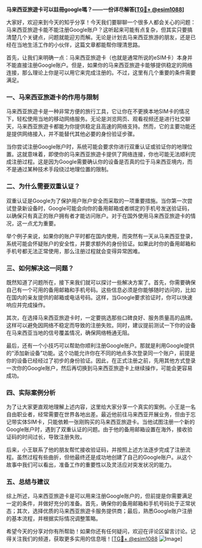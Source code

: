 **马来西亚旅遊卡可以註冊google嗎？——一份详尽解答[[TG💪+ @esim1088](https://t.me/s/esim1088)]**

大家好，欢迎来到今天的知乎分享！今天我们要聊聊一个很多人都会关心的问题：马来西亚旅遊卡能不能注册Google账户？这听起来可能有点复杂，但其实只要搞清楚几个关键点，问题就能迎刃而解。无论是计划去马来西亚旅游的朋友，还是已经在当地生活工作的小伙伴，这篇文章都能帮你理清思路。

首先，让我们来明确一点：马来西亚旅遊卡（也就是通常所说的eSIM卡）本身并不能直接注册Google账户。但是，如果你的马来西亚旅遊卡能够提供稳定的网络连接，那么理论上你是可以用它来完成注册的。不过，这里有几个重要的条件需要满足。

### 一、马来西亚旅遊卡的作用与限制

马来西亚旅遊卡是一种非常方便的旅行工具，它让你在不更换本地SIM卡的情况下，轻松使用当地的移动网络服务。无论是浏览网页、观看视频还是进行社交聊天，马来西亚旅遊卡都能为你提供稳定且高速的网络支持。然而，它的主要功能还是提供网络接入，并不能替代其他必要的身份验证步骤。

当你尝试注册Google账户时，系统可能会要求你进行双重认证或验证你的地理位置。这就意味着，即使你的马来西亚旅遊卡提供了网络连接，你也可能无法顺利完成注册过程。这是因为Google需要确认你的设备是否真的位于马来西亚境内，而不是通过某种技术手段绕过地理位置的限制。

### 二、为什么需要双重认证？

双重认证是Google为了保护用户账户安全而采取的一项重要措施。当你第一次尝试登录新设备时，Google可能会向你的备用邮箱或者绑定的手机号发送验证码，以确保只有真正的账户拥有者才能访问账户。对于在国外使用马来西亚旅遊卡的情况，这一点尤为重要。

举个例子来说，如果你的账户平时都在国内使用，而突然有一天从马来西亚登录，系统可能会怀疑账户的安全性，并要求额外的身份验证。如果此时你的备用邮箱和手机号都无法正常使用，那么注册过程就会变得异常困难。

### 三、如何解决这一问题？

既然知道了问题所在，接下来我们就可以探讨一些解决方案了。首先，你需要确保自己有一个可用的备用邮箱和手机号码。这些信息必须是你能够随时访问的，比如在国内的亲友提供的邮箱或电话号码。这样，当Google要求验证时，你可以快速响应并完成操作。

其次，在选择马来西亚旅遊卡时，一定要挑选那些口碑良好、服务质量高的品牌。这样可以避免因网络不稳定而导致的注册失败。同时，建议提前测试一下你的设备在马来西亚当地的信号覆盖情况，确保网络畅通无阻。

最后，还有一个小技巧可以帮助你顺利注册Google账户。那就是利用Google提供的“添加新设备”功能。这个功能允许你在不同的地点多次登录同一个账户，前提是你的设备已经经过了初步的身份验证。因此，在正式注册之前，先用其他方式登录一次你的Google账户，然后再切换到马来西亚旅遊卡上继续操作，可能会更容易成功。

### 四、实际案例分析

为了让大家更直观地理解上述内容，这里给大家分享一个真实的案例。小王是一名自由职业者，经常需要在世界各地出差。最近他前往马来西亚开展业务，但由于忘记带实体SIM卡，只能依赖一张刚购买的马来西亚旅遊卡。当他试图注册一个新的Google账户时，遇到了双重认证的问题。由于他的备用邮箱设置在海外，接收验证码的时间过长，导致注册失败。

后来，小王联系了他的朋友帮忙接收验证码，并按照上述方法逐步完成了注册流程。虽然过程有些曲折，但他最终还是成功地创建了自己的Google账户。从这个故事中我们可以看出，准备工作的重要性以及灵活应对突发状况的能力。

### 五、总结与建议

综上所述，马来西亚旅遊卡是可以用来注册Google账户的，但前提是你需要满足一定的条件，并做好充分的准备。首先，确保你的备用邮箱和手机号码处于正常状态；其次，选择优质的马来西亚旅遊卡服务提供商；最后，熟悉Google账户注册的基本流程，并根据实际情况调整策略。

希望今天的分享对你有所帮助！如果你还有任何疑问，欢迎在评论区留言讨论。记得关注我们的频道，获取更多实用的信息哦！[[TG💪+ @esim1088](https://t.me/s/esim1088) ![Image](https://i.postimg.cc/4NQfJmqS/Snipaste-2025-05-13-00-14-12.png)]